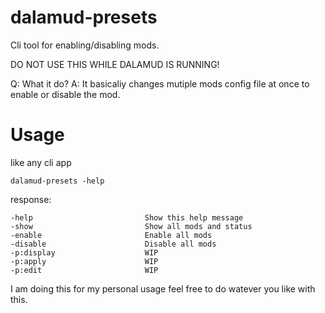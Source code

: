 # dalamud-presets
Cli tool for enabling/disabling mods.

DO NOT USE THIS WHILE DALAMUD IS RUNNING!

Q: What it do?
A: It basicaliy changes mutiple mods config file at once to enable or disable the mod.


# Usage
like any cli app
```
dalamud-presets -help
```
response:
```
-help                         Show this help message
-show                         Show all mods and status
-enable                       Enable all mods
-disable                      Disable all mods
-p:display                    WIP     
-p:apply                      WIP     
-p:edit                       WIP     
```

I am doing this for my personal usage feel free to do watever you like with this.

